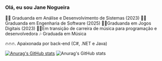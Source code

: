 ### Olá, eu sou Jane Nogueira
🧑‍🎓 Graduanda em Análise e Desenvolvimento de Sistemas (2023)
🧑‍🎓 Graduanda em Engenharia de Software (2025)
🧑‍🎓Graduanda em Jogos Digitais (2023)
🧑‍🎓Em transição de carreira de música para programação e desenvolvedora
🎶 Graduada em Música

🔥🔥🔥. Apaixonada por back-end (C#, .NET e Java)

[![Anurag's GitHub stats](https://github-readme-stats.vercel.app/api?username=JaneNogueira)](https://github.com/anuraghazra/github-readme-stats)
![Anurag's GitHub stats](https://github-readme-stats.vercel.app/api?username=JaneNogueira&hide=stars,commits,prs,issues,contribs)


<!---
JaneNogueira/JaneNogueira is a ✨ special ✨ repository because its `README.md` (this file) appears on your GitHub profile.
You can click the Preview link to take a look at your changes.
--->

